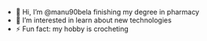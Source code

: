 - 👋 Hi, I’m @manu90bela finishing my degree in pharmacy
- 👀 I’m interested in learn about new technologies
- ⚡ Fun fact: my hobby is crocheting

<!---
manu90bela/manu90bela is a ✨ special ✨ repository because its `README.md` (this file) appears on your GitHub profile.
You can click the Preview link to take a look at your changes.
--->
